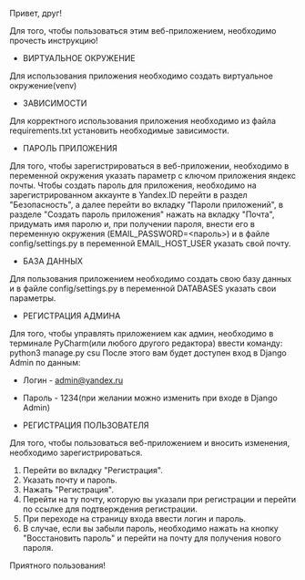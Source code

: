 Привет, друг!

Для того, чтобы пользоваться этим веб-приложением, необходимо прочесть инструкцию!

- ВИРТУАЛЬНОЕ ОКРУЖЕНИЕ

Для использования приложения необходимо создать виртуальное окружение(venv)

- ЗАВИСИМОСТИ

Для корректного использования приложения необходимо из файла requirements.txt установить необходимые зависимости.

- ПАРОЛЬ ПРИЛОЖЕНИЯ

Для того, чтобы зарегистрироваться в веб-приложении, необходимо в переменной окружения указать параметр с ключом 
приложения яндекс почты.
Чтобы создать пароль для приложения, необходимо на зарегистрированном аккаунте в Yandex.ID перейти в раздел "Безопасность", 
а далее перейти во вкладку "Пароли приложений", в разделе "Создать пароль приложения" нажать на вкладку "Почта", 
придумать имя паролю и, при получении пароля, внести его в переменную окружения (EMAIL_PASSWORD=<пароль>) и 
в файле config/settings.py в переменной EMAIL_HOST_USER указать свой почту.


- БАЗА ДАННЫХ

Для пользования приложением необходимо создать свою базу данных и в файле config/settings.py в переменной DATABASES 
указать свои параметры.

- РЕГИСТРАЦИЯ АДМИНА

Для того, чтобы управлять приложением как админ, необходимо в терминале PyCharm(или любого другого редактора) 
ввести команду: python3 manage.py csu
После этого вам будет доступен вход в Django Admin по данным:
- Логин - admin@yandex.ru
- Пароль - 1234(при желании можно изменить при входе в Django Admin)


- РЕГИСТРАЦИЯ ПОЛЬЗОВАТЕЛЯ

Для того, чтобы пользоваться веб-приложением и вносить изменения, необходимо зарегистрироваться.
1. Перейти во вкладку "Регистрация".
2. Указать почту и пароль.
3. Нажать "Регистрация".
4. Перейти на ту почту, которую вы указали при регистрации и перейти по ссылке для подтверждения регистрации.
5. При переходе на страницу входа ввести логин и пароль.
6. В случае, если вы забыли пароль, необходимо нажать на кнопку "Восстановить пароль" и перейти на почту для получения 
нового пароля.

Приятного пользования!